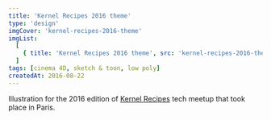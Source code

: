 ```yaml
---
title: 'Kernel Recipes 2016 theme'
type: 'design'
imgCover: 'kernel-recipes-2016-theme'
imgList:
  [
    { title: 'Kernel Recipes 2016 theme', src: 'kernel-recipes-2016-theme_1' },
  ]
tags: [cinema 4D, sketch & toon, low poly]
createdAt: 2016-08-22
---
```


Illustration for the 2016 edition of [Kernel Recipes](https://kernel-recipes.org) tech meetup that took place in Paris.
<!--more-->